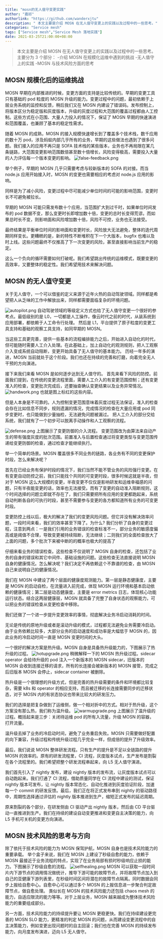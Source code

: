```yaml
---
title: "mosn的无人值守变更实践"
author: "嘉祁"
authorlink: "https://github.com/wanderxjtu"
description: " 本文主要是介绍 MOSN 在无人值守变更上的实践以及过程中的一些思考。"
categories: "Service mesh"
tags: ["Service mesh","Service Mesh 落地实践"]
date: 2021-03-25T21:00:00+08:00
---
```


> 本文主要是介绍 MOSN 在无人值守变更上的实践以及过程中的一些思考。主要分为 3 个部分：
-介绍 MOSN 在规模化运维中遇到的挑战
-无人值守上的实践
-MOSN 与技术风险方面的思考

## MOSN 规模化后的运维挑战

MOSN 早期在内部推进的时候，变更方面的支持是比较传统的。早期的变更工具只有基础的 pod 粒度的 MOSN 升级的能力。变更过程中的问题，最初依赖于上层业务系统的监控和反馈，稍后我们又在 MOSN 内建设了错误码。发布控制上，将版本区分为稳定版和灰度版本，升级的灰度过程和大范围的覆盖过程都由人工控制。这些方式在小范围、大量人力投入的情况下，保证了 MOSN 早期的快速演进和范围覆盖，也兼顾了基本的稳定性需求。

随着 MOSN 的成熟，MOSN 的接入规模快速增长到了覆盖多个技术栈，数千应用的数十万 pod，涉及蚂蚁内部几乎所有的业务，早期的这些做法也遇到了很多问题。我们接入的应用不再只是 SOFA 技术栈的某些版本，业务也不再局限在某几条链路，大范围变更影响范围数倍甚至数十倍增长，风险变得极高，需要投入大量的人力评估每一个版本变更的影响。
![false-feedback.png](https://gw.alipayobjects.com/mdn/rms_95b965/afts/img/A*lVnfSJ1xP34AAAAAAAAAAAAAARQnAQ)

举个例子，早期的 MOSN 几乎只需要考虑与较新版本的 SOFA 的对接。而当 node.js 应用开始接入时，MOSN 的变更也需要相应的考虑对 node.js 应用的影响。

同样是为了减小风险，变更过程中尽可能减少单位时间的可能的影响范围，变更时长不可避免被拉长。

早期的 MOSN 可能只需发布数十个应用，当范围扩大到过千时，如果单位时间发布的 pod 数据不变，那么变更时长即增加数十倍，变更的总时长变得荒谬。而如果总时长不变，则影响面和风险增加数十倍，风险不可控，业务也无法接受。

最终结果是平衡单位时间的影响面和变更时长，风险放大无法避免，整体的迭代周期同样变长。更糟糕的是，新的特性不断堆积在下一个大版本，bugfix 也难以及时上线。这些问题最终不仅推高了下一次变更的风险，甚至直接影响当前生产的稳定。

这么一个负向的循环需要如何打破呢。我们希望跳出传统的运维模式，既要变更的高效率，又要整体的稳定性。我们希望用技术来解决问题。

## MOSN 的无人值守变更

关于无人值守，一个可以借鉴的定义来源于近年火热的自动驾驶领域。同样都是希望把人从乏味的工作中解放出来，同样都需要面临复杂的环境问题。

![autopilot.png](https://gw.alipayobjects.com/mdn/rms_95b965/afts/img/A*Wl3MR6vlexYAAAAAAAAAAAAAARQnAQ)
自动驾驶领域的等级定义方式也给了无人值守变更一个很好的参考点。最低级别的是 L0，一切都是人工操作，像云时代之前的时代，从装系统到应用部署，都依赖于人工命令行处理。
然后是 L1，平台提供了原子粒度的变更工具支持和基础的观察工具支持，如同早期的 MOSN。

当这些工具更完善，提供一些基本的流程编排能力之后，开始进入自动化的时代，但可能随时需要人工介入处理。在此基础上，加上自动化的观测规则，把人工观察介入变成系统自动阻断，变更开始具备了无人值守的基本能力。
历经一年多的演进，MOSN 当前就处于这个阶段。我们也还在持续的完善和打磨，向着完全无人干预的方向演进。

接下来我们来看 MOSN 是如何逐步达到无人值守的。
首先来看下风险的防控。前面我们提到，在传统的变更流程里面，需要人工介入的有变更范围控制；还有变更准入的检查，变更批次完成后，还要抽查确认变更结果以及业务异常情况。
![handwork.png](https://gw.alipayobjects.com/mdn/rms_95b965/afts/img/A*zMF9SZlKvxYAAAAAAAAAAAAAARQnAQ)
也就是图上标红的这些内容。

但是人本身是不可靠的。人为控制变更范围意味着灰度过程无法保证，准入的检查会存在比如信息不同步，规则遗漏的情况，完成情况的检查在大量应用或 pod 同步变更时，也只能做到少量抽检，无法避免问题被漏过。
把人工介入的部分交给系统，我们就有了一个初步可以脱离手动操作和人工观察的流程。

![defense.png](https://gw.alipayobjects.com/mdn/rms_95b965/afts/img/A*EDy9QI5AtHEAAAAAAAAAAAAAARQnAQ)
上图展示了变更防御的介入流程。
变更范围改为由算法来自动产生的带有强度灰度的批次范围。前置准入与后置检查通过将变更类型与变更范围传递给变更防御的检查，通过检查才能继续执行。

举一个简单的场景。MOSN 覆盖很多不同业务的链路，各业务有不同的变更保护时段，怎么来解决呢？

首先在已经业务有保护时段的情况下，我们当然不能不管业务的风险强行变更。在有变更自动防控之前，我们只能找个共同的可变更时段，很多时候这就是半夜，但对于 MOSN 这么大规模的变更，半夜变更不仅仅是影响研发和运维幸福感的问题，只有半夜能变更的话，效率也无法接受。而有了变更的自动准入阻断规则，这个时间选择的问题立即就不存在了，我们只需要把所有应用的变更都跑起来，系统自动判断各自的可执行时段，甚至不需要参与变更的各方都知道所有业务的可变更时段。

变更防控上线以后，极大的解决了我们的变更风险问题。但它并没有解决效率问题，一段时间来看，我们的效率甚至下降了。为什么?
我们分析了自身的变更过程，注意到两点：一是我们引用的业务错误的检查标准不一，部分业务的敏感度偏高或是阈值不合理，导致变更被持续阻断，无法继续；二则我们的全面检查放大了上面的问题，多个批次下来被中断的的概率也极大的提高了

仔细来看业务的错误检查。这些检查不仅说明了 MOSN 自身的检查，还包括了业务的自身的错误和其它中间件、基础设施的问题。这些检查无法直接说明 MOSN 自身的健康情况。怎么解决呢？我们决定不再依赖这个不靠谱的检查，由 MOSN 自己来说明自己的健康情况。

我们在 MOSN 中建设了两个层面的健康度观测能力。第一层是静态健康度，主要是 MOSN 的启动自检，在流量进入前完成，体现 MOSN 运行环境和基本启动依赖的健康情况；第二层是动态健康度，主要是 error metrics 日志，体现核心功能运行状态。结合这两层健康层，MOSN 就具备了完整了自身状态的观察能力，可以把业务的错误检查从变更检查中移除。

我们还做了一个进一步提升变更效率的事情，彻底解决业务冷启动消耗的时间。

无论是传统的原地升级或者是滚动升级的模式，过程都无法避免业务需要冷启动。由于业务依赖比较多，大部分业务的启动速度和成功率是大幅低于 MOSN 的，因此业务的冷启动时间一直是 MOSN 变更时间的大头。

一个很好的解决方案是热升级。MOSN 自身是具备热升级能力的，下图展示了热升级的过程。
![hotupgrade.png](https://gw.alipayobjects.com/mdn/rms_95b965/afts/img/A*ZEY1RrfKFA4AAAAAAAAAAAAAARQnAQ)
稍微解释一下的 MOSN 热升级过程。sidecar operator 会给待升级的 pod 注入一个新版本的 MOSN sidecar，旧版本的 MOSN 会收到连接迁移的请求，所有的长连接会被新版本的 MOSN 接管，完成之后旧版本 MOSN 会停止，sidecar container 被删除。

热升级是一个很理想的升级方式，但是完善的热升级需要的条件和环境都比较复杂，需要 k8s 和 operator 的相应支持，而且被迁移的长连接需要同步的迁移状态，对于 MOSN 内的有状态协议也带来比较大的研发压力。

我们的选择是把复杂做到了运维侧，做一个相对折中的方式。相对于热升级，这个方案没有那么热，我们称为温升级。
![warmupgrade.png](https://gw.alipayobjects.com/mdn/rms_95b965/afts/img/A*bICkQrbWQsQAAAAAAAAAAAAAARQnAQ)
上图展示了温升级的过程。概括起来是三步：关闭待运维 pod 的所有入流量，升级 MOSN 的容器，打开流量。

温升级去掉了业务的冷启动时间，避免了业务重启失败。MOSN 只需要做好配置的向下兼容，升级过程和传统升级过程几乎完全一样，但成倍的提升了升级效率。

最后，我们说说 MOSN 整体研发流程。只有生产的提升是不足以全链路的提升 MOSN 的效率的。原有的研发流程里，CI 流程，灰度版本试点，生产发布是割裂在各个流程里的。我们希望把整个研发流程串起来，向 L5 无人值守演进。

我们首先引入了 nightly 发布，建设 nightly 版本的发布流，让灰度版本试点可以自动跑起来。我们打通了 CI 流程，借助质量同学在 CI 流程中建设的测试，保证 nightly 版本可发布，让 nightly 版本常态化、自动化推进到灰度验证阶段，加速每一个 commit 的研发反馈。最后，我们正在将正式发布串到 nightly 的驱动路径中，周期性选择通过评估的 nightly 版本推进到生产，缩短正式发布的延迟周期。

原来割裂的各个部分，在研发侧由 CI 驱动产出 nightly 版本，然后由 CD 平台驱动一直推进到生产。我们在持续的建设自动变更推进和变更自主决策的能力，向 L5 手机可关机的变更方向演进。

## MOSN 技术风险的思考与方向

除了依托于技术风险的能力为 MOSN 保驾护航，MOSN 自身也是技术风险能力的重要承载。
举个盒子来说，我们在 MOSN 上建设了秒级自愈的能力，依赖于 MOSN 最接近于业务流程的特点，实现了在业务局部有损时秒级响应止损的能力。下图展示了秒级自愈的流程。 
![selfhealing.png](https://gw.alipayobjects.com/mdn/rms_95b965/afts/img/A*pbNmQZugpg0AAAAAAAAAAAAAARQnAQ)
MOSN 可以获取一段时间片内下游节点的调用情况做统计，推导下游可能的故障节点，并将故障节点加入到自己的亚健康下游列表里，在秒级时间区间将潜在的故障节点隔离。同时数据会同步上报给自愈中心。自愈中心可以通过多个 MOSN 的上报信息进一步聚合判定故障节点，做自愈处理。
类似长在 MOSN 的技术风险能力还包括 chaos mesh 的能力，自适应限流的能力等等。对于上层业务，MOSN 越来越成为整体技术风险能力的重要组成部分。

另一方面，技术风险能力的持续提升要让 MOSN 更稳更快。我们在持续建设更完善的 MOSN SLO 能力，更精准的判定 MOSN 的问题，从而建设变更流程中的自主决策能力，例如变更出现问题时的自主回滚；我们也在完善 MOSN 的持续发布能力，向月度发布演进，迈向 L5 无人值守。

